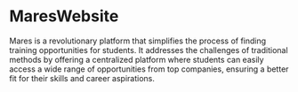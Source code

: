 # MaresWebsite
Mares is a revolutionary platform that simplifies the process of finding training opportunities for students. It addresses the challenges of traditional methods by offering a centralized platform where students can easily access a wide range of opportunities from top companies, ensuring a better fit for their skills and career aspirations.

